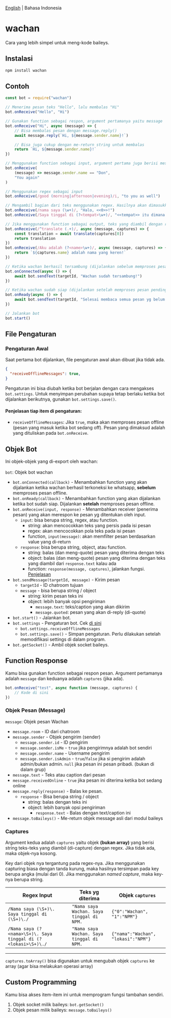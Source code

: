 [English](README.md) | Bahasa Indonesia

# wachan
Cara yang lebih simpel untuk meng-kode baileys.

## Instalasi
```bash
npm install wachan
```

## Contoh
```js
const bot = require("wachan")

// Menerima pesan teks "Hello", lalu membalas "Hi"
bot.onReceive("Hello", "Hi")

// Gunakan function sebagai respon, argument pertamanya yaitu message
bot.onReceive("Hi", async (message) => {
    // Bisa membalas pesan dengan message.reply()
    await message.reply(`Hi, ${message.sender.name}!`)

    // Bisa juga cukup dengan me-return string untuk membalas
    return `Hi, ${message.sender.name}!`
})

// Menggunakan function sebagai input, argument pertama juga berisi message. Ini bisa dipakai untuk memfilter pesan
bot.onReceive(
    (message) => message.sender.name == "Don",
    "You again"
)

// Menggunakan regex sebagai input
bot.onReceive(/good (morning|afternoon|evening)/i, "to you as well")

// Mengambil bagian dari teks menggunakan regex. Hasilnya akan dimasukkan ke teks output menggantikan pola <<angka/nama>>. Penomoran dimulai dari 0.
bot.onReceive(/nama saya (\w+)/, "Halo, <<0>>!")
bot.onReceive(/Saya tinggal di (?<tempat>\w+)/, "<<tempat>> itu dimana ya?")

// Jika menggunakan function sebagai output, teks yang diambil dengan regex masuk ke argument kedua dari function nya
bot.onReceive(/^translate (.+)/, async (message, captures) => {
    const translation = await translate(captures[0])
    return translation
})
bot.onReceive(/Aku adalah (?<name>\w+)/, async (message, captures) => {
    return `${captures.name} adalah nama yang keren!`
})

// Ketika wachan berhasil tersambung (dijalankan sebelum memproses pesan pending)
bot.onConnected(async () => {
    await bot.sendText(targetId, "Wachan sudah tersambung!")
})

// Ketika wachan sudah siap (dijalankan setelah memproses pesan pending)
bot.onReady(async () => {
    await bot.sendText(targetId, "Selesai membaca semua pesan yg belum dibaca!")
})

// Jalankan bot
bot.start()
```

## File Pengaturan
### Pengaturan Awal
Saat pertama bot dijalankan, file pengaturan awal akan dibuat jika tidak ada.
```json
{
  "receiveOfflineMessages": true,
}
```
Pengaturan ini bisa diubah ketika bot berjalan dengan cara mengakses `bot.settings`. Untuk menyimpan perubahan supaya tetap berlaku ketika bot dijalankan berikutnya, gunakan `bot.settings.save()`.

#### Penjelasan tiap item di pengaturan:
- `receiveOfflineMessages`: Jika `true`, maka akan memproses pesan offline (pesan yang masuk ketika bot sedang off). Pesan yang dimaksud adalah yang dituliskan pada `bot.onReceive`.

## Objek Bot
Ini objek-objek yang di-export oleh wachan:<br><br>
`bot`: Objek bot wachan
- `bot.onConnected(callback)` - Menambahkan function yang akan dijalankan ketika wachan berhasil terkoneksi ke whatsapp, <b>sebelum</b> memproses pesan offline.
- `bot.onReady(callback)` - Menambahkan function yang akan dijalankan ketika bot sudah siap. Dijalankan <b>setelah</b> memproses pesan offline.
- `bot.onReceive(input, response)` - Menambahkan receiver (penerima pesan) yang akan merespon ke pesan yg ditentukan oleh input.
    - `input`: bisa berupa string, regex, atau function.
        - string: akan mencocokkan teks yang persis pada isi pesan
        - regex: akan mencocokkan pola teks pada isi pesan
        - function, `input(message)`: akan memfilter pesan berdasarkan value yang di-return
    - `response`: bisa berupa string, object, atau function.
        - string: balas (dan meng-quote) pesan yang diterima dengan teks
        - object: balas (dan meng-quote) pesan yang diterima dengan teks yang diambil dari `response.text` kalau ada
        - function: `response(message, captures)`, jalankan fungsi. [Penjelasan](#function-response)
- `bot.sendMessage(targetId, message)` - Kirim pesan
    - `targetId` - ID chatroom tujuan
    - `message` - bisa berupa string / object
        - string: kirim pesan teks ini
        - object: lebih banyak opsi pengiriman
            - `message.text`: teks/caption yang akan dikirim
            - `message.quoted`: pesan yang akan di-reply (di-quote)
- `bot.start()` - Jalankan bot.
- `bot.settings` - Pengaturan bot. Cek [di sini](#penjelasan-tiap-item-di-pengaturan)
    - `bot.settings.receiveOfflineMessages`
    - `bot.settings.save()` - Simpan pengaturan. Perlu dilakukan setelah memodifikasi settings di dalam program.
- `bot.getSocket()` - Ambil objek socket baileys.

## Function Response
Kamu bisa gunakan function sebagai respon pesan. Argument pertamanya adalah `message` dan keduanya adalah `captures` (jika ada).
```js
bot.onReceive("test", async function (message, captures) {
    // Kode di sini
})
```
### Objek Pesan (Message)
`message`: Objek pesan Wachan
- `message.room` - ID dari chatroom
- `message.sender` - Objek pengirim (sender)
    - `message.sender.id` - ID pengirim
    - `message.sender.isMe` - `true` jika pengirimnya adalah bot sendiri
    - `message.sender.name` - Username pengirim
    - `message.sender.isAdmin` - `true`/`false` jika si pengirim adalah admin/bukan admin. `null` jika pesan ini pesan pribadi. (bukan di dalam grup)
- `message.text` - Teks atau caption dari pesan
- `message.receivedOnline` - `true` jika pesan ini diterima ketika bot sedang online
- `message.reply(response)` - Balas ke pesan.
    - `response` - Bisa berupa string / object
        - string: balas dengan teks ini
        - object: lebih banyak opsi pengiriman
            - `response.text` - Balas dengan text/caption ini
- `message.toBaileys()` - Me-return objek message asli dari modul baileys

### Captures
Argument kedua adalah `captures` yaitu objek <b>(bukan array)</b> yang berisi string teks-teks yang diambil (di-capture) dengan regex. Jika tidak ada, maka objek-nya kosong.

Key dari objek nya tergantung pada regex-nya. Jika menggunakan capturing biasa dengan tanda kurung, maka hasilnya tersimpan pada key berupa angka (mulai dari 0). Jika menggunakan <i>named capture</i>, maka key-nya berupa string.

Regex Input|Teks yg diterima|Objek `captures`
-|-|-
`/Nama saya (\S+)\. Saya tinggal di (\S+)\./` | `"Nama saya Wachan. Saya tinggal di NPM.` | `{"0":"Wachan", "1":"NPM"}`
`/Nama saya (?<nama>\S+)\. Saya tinggal di (?<lokasi>\S+)\./` | `"Nama saya Wachan. Saya tinggal di NPM.` | `{"nama":"Wachan", "lokasi":"NPM"}`
<hr>

`captures.toArray()` bisa digunakan untuk mengubah objek `captures` ke array (agar bisa melakukan operasi array)

## Custom Programming
Kamu bisa akses item-item ini untuk memprogram fungsi tambahan sendiri.
1. Objek socket milik baileys: `bot.getSocket()`
2. Objek pesan milik baileys: `message.toBaileys()`